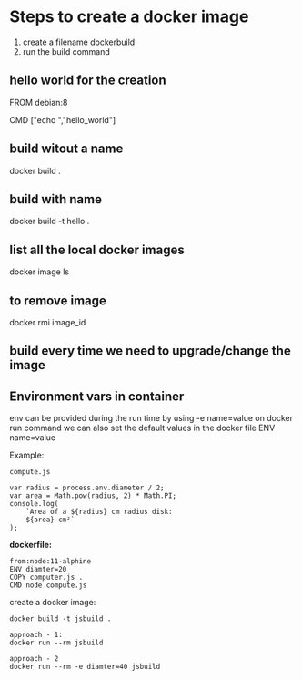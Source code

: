 # Steps to create a docker image
1. create a filename dockerbuild
2. run the build command


## hello world for the creation

FROM debian:8

CMD ["echo ","hello_world"]


## build witout a name
docker build .

## build with name
docker build -t hello .

## list all the local docker images
docker image ls

## to remove image
docker rmi image_id


## build every time we need to upgrade/change the image


## Environment vars in container
env can be provided during the run time by using -e name=value on docker run command
we can also set the default values in the docker file
ENV name=value


Example:

```
compute.js

var radius = process.env.diameter / 2;
var area = Math.pow(radius, 2) * Math.PI;
console.log(
    `Area of a ${radius} cm radius disk:
    ${area} cm²`
);
```


__dockerfile:__
```
from:node:11-alphine
ENV diamter=20
COPY computer.js .
CMD node compute.js

```


create a docker image: 

```
docker build -t jsbuild .

approach - 1: 
docker run --rm jsbuild

approach - 2
docker run --rm -e diamter=40 jsbuild

```



